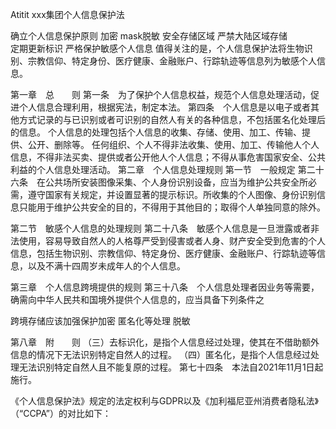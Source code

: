 Atitit xxx集团个人信息保护法


确立个人信息保护原则
加密   mask脱敏 
安全存储区域 严禁大陆区域存储  
定期更新标识
严格保护敏感个人信息
值得关注的是，个人信息保护法将生物识别、宗教信仰、特定身份、医疗健康、金融账户、行踪轨迹等信息列为敏感个人信息。


第一章　总　　则
第一条　为了保护个人信息权益，规范个人信息处理活动，促进个人信息合理利用，根据宪法，制定本法。
第四条　个人信息是以电子或者其他方式记录的与已识别或者可识别的自然人有关的各种信息，不包括匿名化处理后的信息。
个人信息的处理包括个人信息的收集、存储、使用、加工、传输、提供、公开、删除等。
任何组织、个人不得非法收集、使用、加工、传输他人个人信息，不得非法买卖、提供或者公开他人个人信息；不得从事危害国家安全、公共利益的个人信息处理活动。
第二章　个人信息处理规则
第一节　一般规定
第二十六条　在公共场所安装图像采集、个人身份识别设备，应当为维护公共安全所必需，遵守国家有关规定，并设置显著的提示标识。所收集的个人图像、身份识别信息只能用于维护公共安全的目的，不得用于其他目的；取得个人单独同意的除外。


第二节  敏感个人信息的处理规则
第二十八条　敏感个人信息是一旦泄露或者非法使用，容易导致自然人的人格尊严受到侵害或者人身、财产安全受到危害的个人信息，包括生物识别、宗教信仰、特定身份、医疗健康、金融账户、行踪轨迹等信息，以及不满十四周岁未成年人的个人信息。


第三章　个人信息跨境提供的规则
第三十八条　个人信息处理者因业务等需要，确需向中华人民共和国境外提供个人信息的，应当具备下列条件之

跨境存储应该加强保护加密 匿名化等处理 脱敏


第八章　附　　则
 （三）去标识化，是指个人信息经过处理，使其在不借助额外信息的情况下无法识别特定自然人的过程。
（四）匿名化，是指个人信息经过处理无法识别特定自然人且不能复原的过程。
第七十四条　本法自2021年11月1日起施行。



《个人信息保护法》规定的法定权利与GDPR以及《加利福尼亚州消费者隐私法》（“CCPA”）的对比如下：
 

